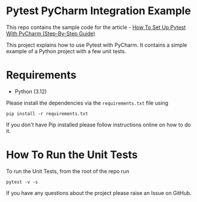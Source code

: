 # Pytest PyCharm Integration Example

This repo contains the sample code for the article - [How To Set Up Pytest With PyCharm (Step-By-Step Guide)](https://pytest-with-eric.com/integrations/pytest-pycharm-integration/) 

This project explains how to use Pytest with PyCharm. It contains a simple example of a Python project with a few unit tests.

# Requirements
* Python (3.12)

Please install the dependencies via the `requirements.txt` file using 
```commandline
pip install -r requirements.txt
```
If you don't have Pip installed please follow instructions online on how to do it.

# How To Run the Unit Tests
To run the Unit Tests, from the root of the repo run
```commandline
pytest -v -s
```

If you have any questions about the project please raise an Issue on GitHub. 